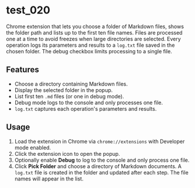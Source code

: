# test_020

Chrome extension that lets you choose a folder of Markdown files,
shows the folder path and lists up to the first ten file names.
Files are processed one at a time to avoid freezes when large
directories are selected. Every operation logs its parameters and
results to a `log.txt` file saved in the chosen folder. The debug
checkbox limits processing to a single file.

## Features
- Choose a directory containing Markdown files.
- Display the selected folder in the popup.
- List first ten `.md` files (or one in debug mode).
- Debug mode logs to the console and only processes one file.
- `log.txt` captures each operation's parameters and results.

## Usage
1. Load the extension in Chrome via `chrome://extensions` with Developer mode enabled.
2. Click the extension icon to open the popup.
3. Optionally enable **Debug** to log to the console and only process one file.
4. Click **Pick Folder** and choose a directory of Markdown documents.
   A `log.txt` file is created in the folder and updated after each step.
   The file names will appear in the list.
